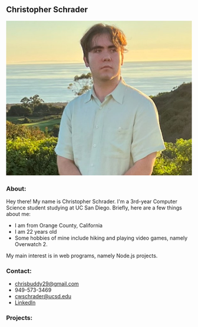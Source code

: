 ## Christopher Schrader
![Christopher Schrader's Portrait](chrispic.jpg)
### About:
Hey there! My name is Christopher Schrader. I'm a 3rd-year Computer Science student studying at UC San Diego. Briefly, here are a few things about me:
- I am from Orange County, California
- I am 22 years old
- Some hobbies of mine include hiking and playing video games, namely Overwatch 2.

My main interest is in web programs, namely Node.js projects.
### Contact:
- chrisbuddy29@gmail.com
- 949-573-3469
- cwschrader@ucsd.edu
- [LinkedIn](https://www.linkedin.com/in/christopher-schrader-3a9b84127/)
### Projects:

